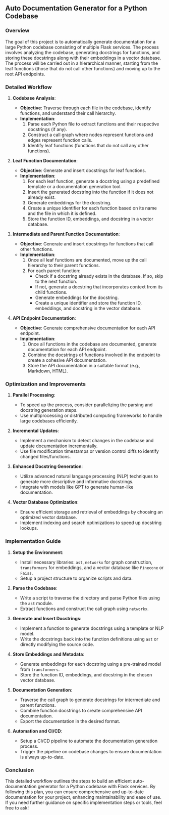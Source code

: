 ## Auto Documentation Generator for a Python Codebase

### Overview

The goal of this project is to automatically generate documentation for a large Python codebase consisting of multiple Flask services. The process involves analyzing the codebase, generating docstrings for functions, and storing these docstrings along with their embeddings in a vector database. The process will be carried out in a hierarchical manner, starting from the leaf functions (those that do not call other functions) and moving up to the root API endpoints.

### Detailed Workflow

1. **Codebase Analysis**:

   - **Objective**: Traverse through each file in the codebase, identify functions, and understand their call hierarchy.
   - **Implementation**:
     1. Parse each Python file to extract functions and their respective docstrings (if any).
     2. Construct a call graph where nodes represent functions and edges represent function calls.
     3. Identify leaf functions (functions that do not call any other functions).

2. **Leaf Function Documentation**:

   - **Objective**: Generate and insert docstrings for leaf functions.
   - **Implementation**:
     1. For each leaf function, generate a docstring using a predefined template or a documentation generation tool.
     2. Insert the generated docstring into the function if it does not already exist.
     3. Generate embeddings for the docstring.
     4. Create a unique identifier for each function based on its name and the file in which it is defined.
     5. Store the function ID, embeddings, and docstring in a vector database.

3. **Intermediate and Parent Function Documentation**:

   - **Objective**: Generate and insert docstrings for functions that call other functions.
   - **Implementation**:
     1. Once all leaf functions are documented, move up the call hierarchy to their parent functions.
     2. For each parent function:
        - Check if a docstring already exists in the database. If so, skip to the next function.
        - If not, generate a docstring that incorporates context from its child functions.
        - Generate embeddings for the docstring.
        - Create a unique identifier and store the function ID, embeddings, and docstring in the vector database.

4. **API Endpoint Documentation**:
   - **Objective**: Generate comprehensive documentation for each API endpoint.
   - **Implementation**:
     1. Once all functions in the codebase are documented, generate documentation for each API endpoint.
     2. Combine the docstrings of functions involved in the endpoint to create a cohesive API documentation.
     3. Store the API documentation in a suitable format (e.g., Markdown, HTML).

### Optimization and Improvements

1. **Parallel Processing**:

   - To speed up the process, consider parallelizing the parsing and docstring generation steps.
   - Use multiprocessing or distributed computing frameworks to handle large codebases efficiently.

2. **Incremental Updates**:

   - Implement a mechanism to detect changes in the codebase and update documentation incrementally.
   - Use file modification timestamps or version control diffs to identify changed files/functions.

3. **Enhanced Docstring Generation**:

   - Utilize advanced natural language processing (NLP) techniques to generate more descriptive and informative docstrings.
   - Integrate with models like GPT to generate human-like documentation.

4. **Vector Database Optimization**:
   - Ensure efficient storage and retrieval of embeddings by choosing an optimized vector database.
   - Implement indexing and search optimizations to speed up docstring lookups.

### Implementation Guide

1. **Setup the Environment**:

   - Install necessary libraries: `ast`, `networkx` for graph construction, `transformers` for embeddings, and a vector database like `Pinecone` or `Faiss`.
   - Setup a project structure to organize scripts and data.

2. **Parse the Codebase**:

   - Write a script to traverse the directory and parse Python files using the `ast` module.
   - Extract functions and construct the call graph using `networkx`.

3. **Generate and Insert Docstrings**:

   - Implement a function to generate docstrings using a template or NLP model.
   - Write the docstrings back into the function definitions using `ast` or directly modifying the source code.

4. **Store Embeddings and Metadata**:

   - Generate embeddings for each docstring using a pre-trained model from `transformers`.
   - Store the function ID, embeddings, and docstring in the chosen vector database.

5. **Documentation Generation**:

   - Traverse the call graph to generate docstrings for intermediate and parent functions.
   - Combine function docstrings to create comprehensive API documentation.
   - Export the documentation in the desired format.

6. **Automation and CI/CD**:
   - Setup a CI/CD pipeline to automate the documentation generation process.
   - Trigger the pipeline on codebase changes to ensure documentation is always up-to-date.

### Conclusion

This detailed workflow outlines the steps to build an efficient auto-documentation generator for a Python codebase with Flask services. By following this plan, you can ensure comprehensive and up-to-date documentation for your project, enhancing maintainability and ease of use. If you need further guidance on specific implementation steps or tools, feel free to ask!

